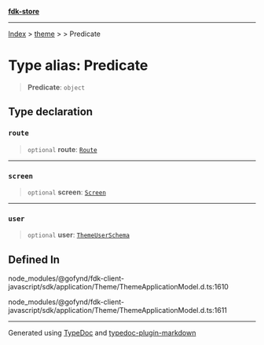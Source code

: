 [**fdk-store**](../../../README.md)
***

[Index](../../../API.md) > [theme](../../README.md) > [<internal>](../README.md) > Predicate

# Type alias: Predicate

> **Predicate**: `object`

## Type declaration

### `route`

> `optional` **route**: [`Route`](type-alias.Route.md)

***

### `screen`

> `optional` **screen**: [`Screen`](type-alias.Screen.md)

***

### `user`

> `optional` **user**: [`ThemeUserSchema`](type-alias.ThemeUserSchema.md)

## Defined In

node\_modules/@gofynd/fdk-client-javascript/sdk/application/Theme/ThemeApplicationModel.d.ts:1610

node\_modules/@gofynd/fdk-client-javascript/sdk/application/Theme/ThemeApplicationModel.d.ts:1611

***
Generated using [TypeDoc](https://typedoc.org/) and [typedoc-plugin-markdown](https://www.npmjs.com/package/typedoc-plugin-markdown)
